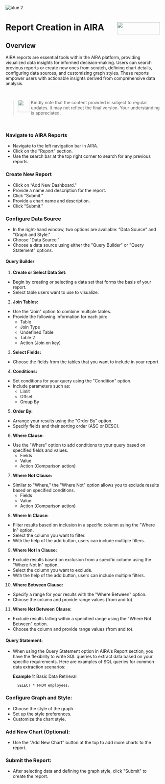 ![blue 2](https://github.com/airacommunity/AIRA-User-Guide/assets/153823636/d8d04150-3b32-4b48-8485-07dc3c67fbaa)
# Report Creation in AIRA <img align="right" width="140" height="40" src="https://github.com/airacommunity/AIRA-User-Guide-Images/blob/main/ARIA%20Logo%202.png?raw=true">

## Overview
AIRA reports are essential tools within the AIRA platform, providing visualized data insights for informed decision-making. Users can search previous reports or create new ones from scratch, defining chart details, configuring data sources, and customizing graph styles. These reports empower users with actionable insights derived from comprehensive data analysis.

<br>

> <img align="left" width="40" height="40" src="https://github.com/airacommunity/AIRA-User-Guide-Images/blob/main/icon-caution.jpg?raw=true"> Kindly note that the content provided is subject to regular updates. It may not reflect the final version. Your understanding is appreciated.

<br>

### Navigate to AIRA Reports

- Navigate to the left navigation bar in AIRA.
- Click on the "Report" section.
- Use the search bar at the top right corner to search for any previous reports.

### Create New Report

- Click on “Add New Dashboard."
- Provide a name and description for the report.
- Click "Submit."
- Provide a chart name and description.
- Click "Submit."

### Configure Data Source

- In the right-hand window, two options are available: "Data Source" and "Graph and Style."
- Choose "Data Source."
- Choose a data source using either the "Query Builder" or "Query Statement" options.

#### Query Builder

1. **Create or Select Data Set:**
- Begin by creating or selecting a data set that forms the basis of your report.
- Select table users want to use to visualize.

2. **Join Tables:**
- Use the "Join" option to combine multiple tables.
- Provide the following information for each join:
  - Table
  - Join Type
  - Undefined Table
  - Table 2
  - Action (Join on key)

3. **Select Fields:**
- Choose the fields from the tables that you want to include in your report.

4. **Conditions:**
- Set conditions for your query using the "Condition" option.
- Include parameters such as:
  - Limit
  - Offset
  - Group By

5. **Order By:**
- Arrange your results using the "Order By" option.
- Specify fields and their sorting order (ASC or DESC).

6. **Where Clause:**
- Use the "Where" option to add conditions to your query based on specified fields and values.
  - Fields
  - Value
  - Action (Comparison action)

7. **Where Not Clause:**
- Similar to "Where," the "Where Not" option allows you to exclude results based on specified conditions.
  - Fields
  - Value
  - Action (Comparison action)

8. **Where In Clause:**
- Filter results based on inclusion in a specific column using the "Where In" option.
- Select the column you want to filter.
- With the help of the add button, users can include multiple filters.

9. **Where Not In Clause:**
- Exclude results based on exclusion from a specific column using the "Where Not In" option.
- Select the column you want to exclude.
- With the help of the add button, users can include multiple filters.

10. **Where Between Clause:**
- Specify a range for your results with the "Where Between" option.
- Choose the column and provide range values (from and to).

11. **Where Not Between Clause:**
- Exclude results falling within a specified range using the "Where Not Between" option.
- Choose the column and provide range values (from and to).

#### Query Statement:
- When using the Query Statement option in AIRA's Report section, you have the flexibility to write SQL queries to extract data based on your specific requirements. Here are examples of SQL queries for common data extraction scenarios:

  **Example 1:** Basic Data Retrieval

  ```
    SELECT * FROM employees;
  ```

### Configure Graph and Style:
- Choose the style of the graph.
- Set up the style preferences.
- Customize the chart style.

### Add New Chart (Optional):
- Use the "Add New Chart" button at the top to add more charts to the report.

### Submit the Report:
- After selecting data and defining the graph style, click "Submit" to create the report.










